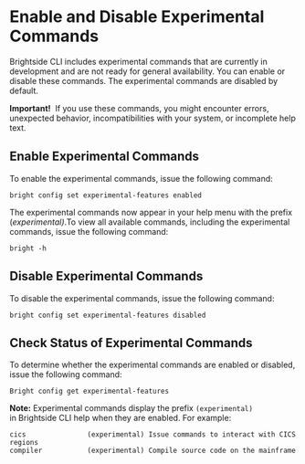 # Enable and Disable Experimental Commands </span>

Brightside CLI includes experimental commands that are currently in
development and are not ready for general availability. You can enable
or disable these commands. The experimental commands are disabled by
default.

**Important!**  If you use these commands, you might encounter errors,
unexpected behavior, incompatibilities with your system, or incomplete
help text.

## Enable Experimental Commands

To enable the experimental commands, issue the following command:

`bright config set experimental-features enabled `

The experimental commands now appear in your help menu with the prefix
(*experimental)*.To view all available commands, including the
experimental commands, issue the following command: 

`bright -h`

## Disable Experimental Commands

To disable the experimental commands, issue the following command:

`bright config set experimental-features disabled `

## Check Status of Experimental Commands

To determine whether the experimental commands are enabled or disabled,
issue the following command:

`Bright config get
experimental-features`

<div class="confluence-information-macro confluence-information-macro-note">

<span class="aui-icon aui-icon-small aui-iconfont-warning confluence-information-macro-icon"></span>

<div class="confluence-information-macro-body">

**Note:** Experimental commands display the prefix `(experimental)`
in Brightside CLI help when they are enabled. For
example:

<div class="code panel caCodePanel">

<div class="codeContent panelContent">

``` ca-code-default
cics               (experimental) Issue commands to interact with CICS regions 
compiler           (experimental) Compile source code on the mainframe
```

